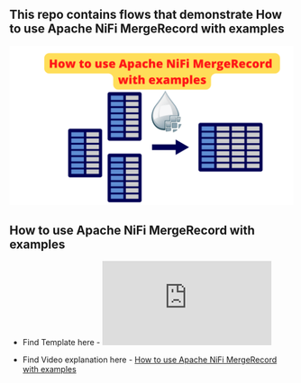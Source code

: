 
## This repo contains flows that demonstrate How to use Apache NiFi MergeRecord with examples

![NiFi-Merge-Record](https://github.com/InsightByte/ApacheNifi/blob/main/NiFi-Merge-Record/assets/MergeRecord.png)



## How to use Apache NiFi MergeRecord with examples

- Find Template here - ![NiFi MergeRecord Template](https://github.com/InsightByte/ApacheNifi/blob/main/NiFi-Merge-Record/template/merge.xml)

- Find Video explanation here - [How to use Apache NiFi MergeRecord with examples](https://youtu.be/PUk9u5TjJnU)
